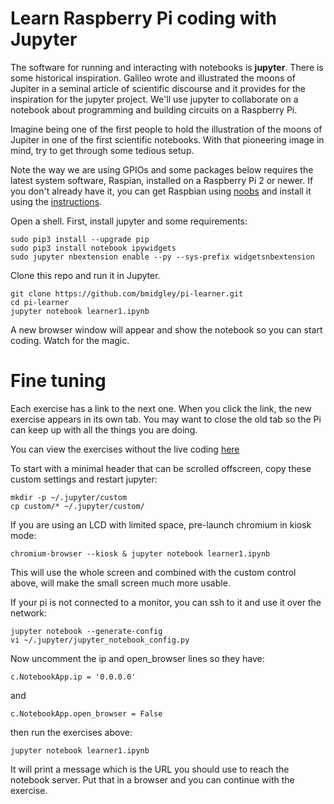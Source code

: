 Learn Raspberry Pi coding with Jupyter
=====================================

The software for running and interacting with notebooks is **jupyter**. There is some historical inspiration. Galileo wrote and illustrated the moons of Jupiter in a seminal article of scientific discourse and it provides for the inspiration for the jupyter project. We'll use jupyter to collaborate on a notebook about programming and building circuits on a Raspberry Pi. 

Imagine being one of the first people to hold the illustration of the moons of Jupiter in one of the first scientific notebooks. With that pioneering image in mind, try to get through some tedious setup.

Note the way we are using GPIOs and some packages below requires the latest system software, Raspian, installed on a Raspberry Pi 2 or newer. If you don't already have it, you can get Raspbian using [noobs](https://www.raspberrypi.org/downloads/noobs/) and install it using the [instructions](https://learn.adafruit.com/setting-up-a-raspberry-pi-with-noobs/download-noobs).

Open a shell. First, install jupyter and some requirements:

```
sudo pip3 install --upgrade pip
sudo pip3 install notebook ipywidgets
sudo jupyter nbextension enable --py --sys-prefix widgetsnbextension
```

Clone this repo and run it in Jupyter.

```
git clone https://github.com/bmidgley/pi-learner.git
cd pi-learner
jupyter notebook learner1.ipynb
```

A new browser window will appear and show the notebook so you can start coding. Watch for the magic.

Fine tuning
=====

Each exercise has a link to the next one. When you click the link, the new exercise appears in its own tab. You may want to close the old tab so the Pi can keep up with all the things you are doing.

You can view the exercises without the live coding [here](http://nbviewer.jupyter.org/github/bmidgley/pi-learner/blob/master/learner1.ipynb)

To start with a minimal header that can be scrolled offscreen, copy these custom settings and restart jupyter:

```
mkdir -p ~/.jupyter/custom
cp custom/* ~/.jupyter/custom/
```

If you are using an LCD with limited space, pre-launch chromium in kiosk mode:

```
chromium-browser --kiosk & jupyter notebook learner1.ipynb
```

This will use the whole screen and combined with the custom control above, will make the small screen much more usable.

If your pi is not connected to a monitor, you can ssh to it and use it over the network:

```
jupyter notebook --generate-config
vi ~/.jupyter/jupyter_notebook_config.py
```

Now uncomment the ip and open_browser lines so they have:

```c.NotebookApp.ip = '0.0.0.0'```

and

```c.NotebookApp.open_browser = False```

then run the exercises above:

```jupyter notebook learner1.ipynb```

It will print a message which is the URL you should use to reach the notebook server. Put that in a browser and you can continue with the exercise.
